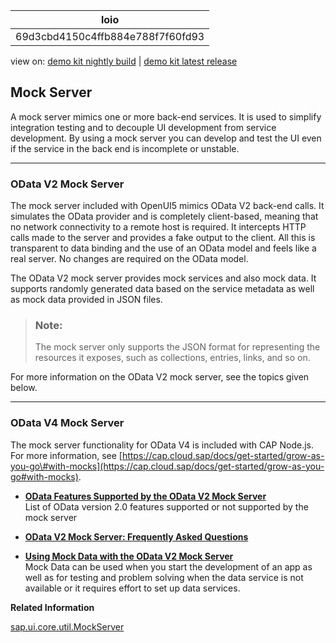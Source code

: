 <!-- loio69d3cbd4150c4ffb884e788f7f60fd93 -->

| loio |
| -----|
| 69d3cbd4150c4ffb884e788f7f60fd93 |

<div id="loio">

view on: [demo kit nightly build](https://sdk.openui5.org/nightly/#/topic/69d3cbd4150c4ffb884e788f7f60fd93) | [demo kit latest release](https://sdk.openui5.org/topic/69d3cbd4150c4ffb884e788f7f60fd93)</div>

## Mock Server

A mock server mimics one or more back-end services. It is used to simplify integration testing and to decouple UI development from service development. By using a mock server you can develop and test the UI even if the service in the back end is incomplete or unstable.

***

<a name="loio69d3cbd4150c4ffb884e788f7f60fd93__section_od2_mock_server"/>

### OData V2 Mock Server

The mock server included with OpenUI5 mimics OData V2 back-end calls. It simulates the OData provider and is completely client-based, meaning that no network connectivity to a remote host is required. It intercepts HTTP calls made to the server and provides a fake output to the client. All this is transparent to data binding and the use of an OData model and feels like a real server. No changes are required on the OData model.

The OData V2 mock server provides mock services and also mock data. It supports randomly generated data based on the service metadata as well as mock data provided in JSON files.

> ### Note:  
> The mock server only supports the JSON format for representing the resources it exposes, such as collections, entries, links, and so on.

For more information on the OData V2 mock server, see the topics given below.

***

<a name="loio69d3cbd4150c4ffb884e788f7f60fd93__section_od4_mock_server"/>

### OData V4 Mock Server

The mock server functionality for OData V4 is included with CAP Node.js. For more information, see [https://cap.cloud.sap/docs/get-started/grow-as-you-go\#with-mocks](https://cap.cloud.sap/docs/get-started/grow-as-you-go#with-mocks).

-   **[OData Features Supported by the OData V2 Mock Server](OData_Features_Supported_by_the_OData_V2_Mock_Server_3459c37.md "List of OData version 2.0 features supported or not supported by the mock server")**  
List of OData version 2.0 features supported or not supported by the mock server
-   **[OData V2 Mock Server: Frequently Asked Questions](OData_V2_Mock_Server_Frequently_Asked_Questions_c9a91dd.md "")**  

-   **[Using Mock Data with the OData V2 Mock Server](Using_Mock_Data_with_the_OData_V2_Mock_Server_a428d41.md "Mock Data can be used when you start the development of an app as well as for testing and problem solving when the data service is not
		available or it requires effort to set up data services.")**  
Mock Data can be used when you start the development of an app as well as for testing and problem solving when the data service is not available or it requires effort to set up data services.

**Related Information**  


[sap.ui.core.util.MockServer](https://sdk.openui5.org/api/sap.ui.core.util.MockServer)

